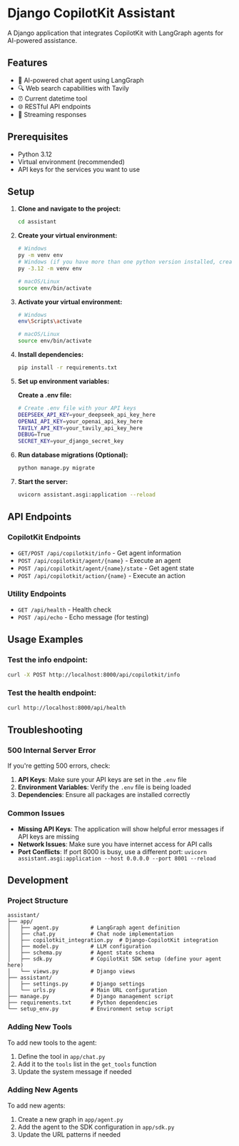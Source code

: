 # Django CopilotKit Assistant

A Django application that integrates CopilotKit with LangGraph agents for AI-powered assistance.

## Features

- 🤖 AI-powered chat agent using LangGraph
- 🔍 Web search capabilities with Tavily
- ⏰ Current datetime tool
- 🌐 RESTful API endpoints
- 🔄 Streaming responses

## Prerequisites

- Python 3.12
- Virtual environment (recommended)
- API keys for the services you want to use

## Setup

1. **Clone and navigate to the project:**
   ```bash
   cd assistant
   ```

2. **Create your virtual environment:**
   ```bash
   # Windows
   py -m venv env
   # Windows (if you have more than one python version installed, create virtual environment using specific verion)
   py -3.12 -m venv env
   
   # macOS/Linux
   source env/bin/activate
   ```
3. **Activate your virtual environment:**
   ```bash
   # Windows
   env\Scripts\activate
   
   # macOS/Linux
   source env/bin/activate
   ```

4. **Install dependencies:**
   ```bash
   pip install -r requirements.txt
   ```

5. **Set up environment variables:**
   
   
   **Create a .env file:**
   ```bash
   # Create .env file with your API keys
   DEEPSEEK_API_KEY=your_deepseek_api_key_here
   OPENAI_API_KEY=your_openai_api_key_here
   TAVILY_API_KEY=your_tavily_api_key_here
   DEBUG=True
   SECRET_KEY=your_django_secret_key
   ```

6. **Run database migrations (Optional):**
   ```bash
   python manage.py migrate
   ```

7. **Start the server:**
   ```bash
   uvicorn assistant.asgi:application --reload
   ```

## API Endpoints

### CopilotKit Endpoints

- `GET/POST /api/copilotkit/info` - Get agent information
- `POST /api/copilotkit/agent/{name}` - Execute an agent
- `POST /api/copilotkit/agent/{name}/state` - Get agent state
- `POST /api/copilotkit/action/{name}` - Execute an action

### Utility Endpoints

- `GET /api/health` - Health check
- `POST /api/echo` - Echo message (for testing)

## Usage Examples

### Test the info endpoint:
```bash
curl -X POST http://localhost:8000/api/copilotkit/info
```

### Test the health endpoint:
```bash
curl http://localhost:8000/api/health
```

## Troubleshooting

### 500 Internal Server Error

If you're getting 500 errors, check:

1. **API Keys**: Make sure your API keys are set in the `.env` file
2. **Environment Variables**: Verify the `.env` file is being loaded
3. **Dependencies**: Ensure all packages are installed correctly

### Common Issues

- **Missing API Keys**: The application will show helpful error messages if API keys are missing
- **Network Issues**: Make sure you have internet access for API calls
- **Port Conflicts**: If port 8000 is busy, use a different port: `uvicorn assistant.asgi:application --host 0.0.0.0 --port 8001 --reload`

## Development

### Project Structure

```
assistant/
├── app/
│   ├── agent.py          # LangGraph agent definition
│   ├── chat.py           # Chat node implementation
│   ├── copilotkit_integration.py  # Django-CopilotKit integration
│   ├── model.py          # LLM configuration
│   ├── schema.py         # Agent state schema
│   ├── sdk.py            # CopilotKit SDK setup (define your agent here)
│   └── views.py          # Django views
├── assistant/
│   ├── settings.py       # Django settings
│   └── urls.py           # Main URL configuration
├── manage.py             # Django management script
├── requirements.txt      # Python dependencies
└── setup_env.py          # Environment setup script
```

### Adding New Tools

To add new tools to the agent:

1. Define the tool in `app/chat.py`
2. Add it to the `tools` list in the `get_tools` function
3. Update the system message if needed

### Adding New Agents

To add new agents:

1. Create a new graph in `app/agent.py`
2. Add the agent to the SDK configuration in `app/sdk.py`
3. Update the URL patterns if needed


